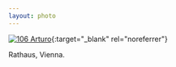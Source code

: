 ```yaml
---
layout: photo
---
```


[![106 Arturo](https://c1.staticflickr.com/1/618/21653647364_2e20acea56_c.jpg)](https://www.flickr.com/photos/131440297@N08/21653647364/){:target="_blank" rel="noreferrer"}

Rathaus, Vienna.
